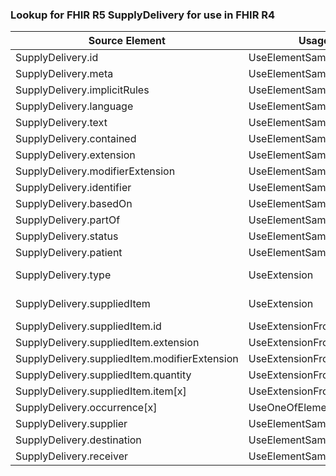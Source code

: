 ### Lookup for FHIR R5 SupplyDelivery for use in FHIR R4

| Source Element | Usage | Target |
| -------------- | ----- | ------ |
| SupplyDelivery.id | UseElementSameName | SupplyDelivery.id |
| SupplyDelivery.meta | UseElementSameName | SupplyDelivery.meta |
| SupplyDelivery.implicitRules | UseElementSameName | SupplyDelivery.implicitRules |
| SupplyDelivery.language | UseElementSameName | SupplyDelivery.language |
| SupplyDelivery.text | UseElementSameName | SupplyDelivery.text |
| SupplyDelivery.contained | UseElementSameName | SupplyDelivery.contained |
| SupplyDelivery.extension | UseElementSameName | SupplyDelivery.extension |
| SupplyDelivery.modifierExtension | UseElementSameName | SupplyDelivery.modifierExtension |
| SupplyDelivery.identifier | UseElementSameName | SupplyDelivery.identifier |
| SupplyDelivery.basedOn | UseElementSameName | SupplyDelivery.basedOn |
| SupplyDelivery.partOf | UseElementSameName | SupplyDelivery.partOf |
| SupplyDelivery.status | UseElementSameName | SupplyDelivery.status |
| SupplyDelivery.patient | UseElementSameName | SupplyDelivery.patient |
| SupplyDelivery.type | UseExtension | http://hl7.org/fhir/5.0/StructureDefinition/extension-SupplyDelivery.type |
| SupplyDelivery.suppliedItem | UseExtension | http://hl7.org/fhir/5.0/StructureDefinition/extension-SupplyDelivery.suppliedItem |
| SupplyDelivery.suppliedItem.id | UseExtensionFromAncestor | - |
| SupplyDelivery.suppliedItem.extension | UseExtensionFromAncestor | - |
| SupplyDelivery.suppliedItem.modifierExtension | UseExtensionFromAncestor | - |
| SupplyDelivery.suppliedItem.quantity | UseExtensionFromAncestor | - |
| SupplyDelivery.suppliedItem.item[x] | UseExtensionFromAncestor | - |
| SupplyDelivery.occurrence[x] | UseOneOfElements | SupplyDelivery.occurrence[x],SupplyDelivery.occurrence[x] |
| SupplyDelivery.supplier | UseElementSameName | SupplyDelivery.supplier |
| SupplyDelivery.destination | UseElementSameName | SupplyDelivery.destination |
| SupplyDelivery.receiver | UseElementSameName | SupplyDelivery.receiver |
